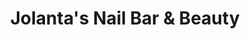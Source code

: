 ---
title: "Jolanta's Nail Bar & Beauty"
url: /new-ross/jolantas-nail-bar-and-beauty/
shop: beauty
---